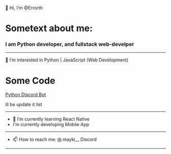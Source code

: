  👋 Hi, I’m @Errorth
 
# Sometext about me: #

### I am Python developer, and fullstack web-develper ###
____ 
 👀 I’m interested in Python | JavaScript (Web Development)
# Some Code #
[Python Discord Bot](https://github.com/Errorth/Errorth-project "repository")

ill be update it list
____ 
- 🌱 I’m currently learning React Native
- I'm currently developing Mobile App
____  
- 📫 How to reach me: @.mayki__ Discord
____ 

